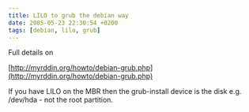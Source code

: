 ```yaml
---
title: LILO to grub the debian way
date: 2005-05-23 22:30:54 +0200
tags: [debian, lilo, grub]
---
```


Full details on

[http://myrddin.org/howto/debian-grub.php](http://myrddin.org/howto/debian-grub.php)

If you have LILO on the MBR then the grub-install device is the disk e.g. /dev/hda - not the root partition.
